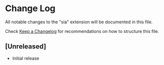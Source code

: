 # Change Log

All notable changes to the "sia" extension will be documented in this file.

Check [Keep a Changelog](http://keepachangelog.com/) for recommendations on how to structure this file.

## [Unreleased]

- Initial release
